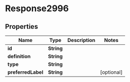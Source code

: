 
# Response2996

## Properties
Name | Type | Description | Notes
------------ | ------------- | ------------- | -------------
**id** | **String** |  | 
**definition** | **String** |  | 
**type** | **String** |  | 
**preferredLabel** | **String** |  |  [optional]



